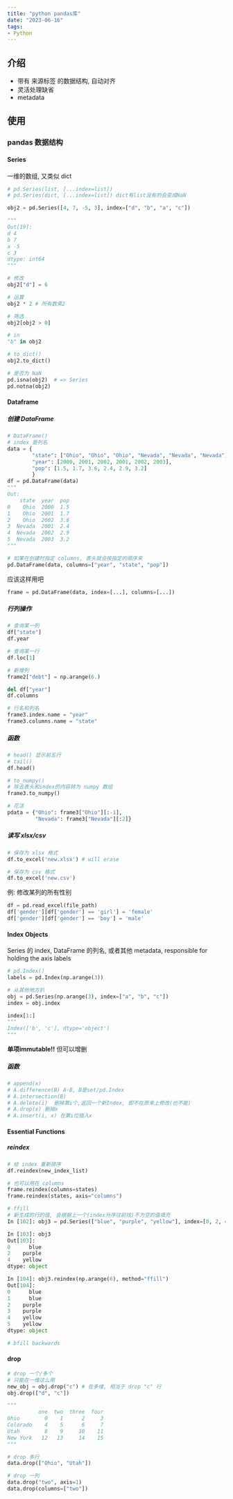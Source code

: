 ```yaml
---
title: "python pandas库"
date: "2023-06-16"
tags:
- Python
---
```

## 介绍
- 带有 来源标签 的数据结构, 自动对齐
- 灵活处理缺省
- metadata

## 使用

### pandas 数据结构

#### Series
一维的数组, 又类似 dict
```python
# pd.Series(list, [...index=list])
# pd.Series(dict, [...index=list]) dict有list没有的会变成NaN

obj2 = pd.Series([4, 7, -5, 3], index=["d", "b", "a", "c"])

"""
Out[19]:
d 4 
b 7
a -5
c 3
dtype: int64
"""

# 修改
obj2["d"] = 6

# 运算
obj2 * 2 # 所有数乘2

# 筛选
obj2[obj2 > 0]

# in
"b" in obj2

# to_dict()
obj2.to_dict()

# 是否为 NaN 
pd.isna(obj2)  # => Series
pd.notna(obj2)
```

#### Dataframe

##### 创建 DataFrame
```python
# DataFrame()
# index 是列名
data = {
        "state": ["Ohio", "Ohio", "Ohio", "Nevada", "Nevada", "Nevada"],
        "year": [2000, 2001, 2002, 2001, 2002, 2003],
        "pop": [1.5, 1.7, 3.6, 2.4, 2.9, 3.2]
        }
df = pd.DataFrame(data)
"""
Out: 
    state  year  pop
0    Ohio  2000  1.5
1    Ohio  2001  1.7
2    Ohio  2002  3.6
3  Nevada  2001  2.4
4  Nevada  2002  2.9
5  Nevada  2003  3.2
"""

# 如果在创建时指定 columns, 表头就会按指定的顺序来
pd.DataFrame(data, columns=["year", "state", "pop"])
```

应该这样用吧
```python
frame = pd.DataFrame(data, index=[...], columns=[...])
```

##### 行列操作
```python
# 查询某一列
df["state"]
df.year

# 查询某一行
df.loc[1]

# 新增列
frame2["debt"] = np.arange(6.)

del df["year"]
df.columns

# 行名和列名
frame3.index.name = "year"
frame3.columns.name = "state"
```

##### 函数
```python
# head() 显示前五行
# tail()
df.head()

# to_numpy()
# 除去表头和index的内容转为 numpy 数组
frame3.to_numpy()

# 花活
pdata = {"Ohio": frame3["Ohio"][:-1],
         "Nevada": frame3["Nevada"][:2]}
```

##### 读写 xlsx/csv

```python
# 保存为 xlsx 格式
df.to_excel('new.xlsx') # will erase

# 保存为 csv 格式
df.to_excel('new.csv')
```

例: 修改某列的所有性别
```python
df = pd.read_excel(file_path)
df['gender'][df['gender'] == 'girl'] = 'female'
df['gender'][df['gender'] == 'boy'] = 'male'
```

#### Index Objects
Series 的 index, DataFrame 的列名, 或者其他 metadata, responsible for holding the axis labels
```python
# pd.Index()
labels = pd.Index(np.arange(3))

# 从其他地方扒
obj = pd.Series(np.arange(3), index=["a", "b", "c"])
index = obj.index

index[1:]
"""
Index(['b', 'c'], dtype='object')
"""
```

**单项immutable!!** 但可以增删

##### 函数
```python
# append(x)
# A.difference(B) A-B, B是set/pd.Index
# A.intersection(B)
# A.delete(i)  删掉第i个,返回一个新Index, 即不在原来上修改(也不能)
# A.drop(x) 删掉x
# A.insert(i, x) 在第i位插入x
```

#### Essential Functions

##### reindex
```python
# 给 index 重新排序
df.reindex(new_index_list)

# 也可以用在 columns
frame.reindex(columns=states)
frame.reindex(states, axis="columns")
```

```Python
# ffill
# 新生成的行的值, 会根据上一个(index升序往前找)不为空的值填充 
In [102]: obj3 = pd.Series(["blue", "purple", "yellow"], index=[0, 2, 4])

In [103]: obj3
Out[103]: 
0      blue
2    purple
4    yellow
dtype: object

In [104]: obj3.reindex(np.arange(6), method="ffill")
Out[104]: 
0      blue
1      blue
2    purple
3    purple
4    yellow
5    yellow
dtype: object

# bfill backwards
```

#### drop
```python
# drop 一个/多个
# 只能在一维这么用
new_obj = obj.drop("c") # 在多维, 相当于 drop "c" 行
obj.drop(["d", "c"])
```

```python
"""
          one  two  three  four
Ohio        0    1      2     3
Colorado    4    5      6     7
Utah        8    9     10    11
New York   12   13     14    15
"""

# drop 多行
data.drop(["Ohio", "Utah"])

# drop 一列
data.drop("two", axis=1)
data.drop(columns=["two"])
```
